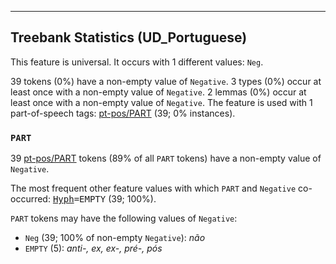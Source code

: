 

--------------------------------------------------------------------------------

## Treebank Statistics (UD_Portuguese)

This feature is universal.
It occurs with 1 different values: `Neg`.

39 tokens (0%) have a non-empty value of `Negative`.
3 types (0%) occur at least once with a non-empty value of `Negative`.
2 lemmas (0%) occur at least once with a non-empty value of `Negative`.
The feature is used with 1 part-of-speech tags: [pt-pos/PART]() (39; 0% instances).

### `PART`

39 [pt-pos/PART]() tokens (89% of all `PART` tokens) have a non-empty value of `Negative`.

The most frequent other feature values with which `PART` and `Negative` co-occurred: <tt><a href="Hyph.html">Hyph</a>=EMPTY</tt> (39; 100%).

`PART` tokens may have the following values of `Negative`:

* `Neg` (39; 100% of non-empty `Negative`): <em>não</em>
* `EMPTY` (5): <em>anti-, ex, ex-, pré-, pós</em>

